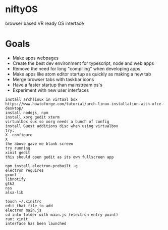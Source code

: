 # niftyOS
browser based VR ready OS interface

# Goals
- Make apps webpages
- Create the best dev environment for typescript, node and web apps
- Remove the need for long "compiling" when developing apps
- Make apps like atom editor startup as quickly as making a new tab
- Merge browser tabs with taskbar icons
- Have a faster startup than mainstream os's
- Experiment with new user interfaces

```
install archlinux in virtual box
https://www.howtoforge.com/tutorial/arch-linux-installation-with-xfce-desktop/
install nodejs, npm
install xorg gedit xterm
virtualbox sux so xorg needs a bunch of config
install Guest additions disc when using virtualbox
try:
X -configure
X
the above gave me blank screen
try running
xinit gedit
this should open gedit as its own fullscreen app

npm install electron-prebuilt -g
electron requires
gconf
libnotify
gtk2
nss
alsa-lib

touch ~/.xinitrc
edit that file to add
electron main.js
cd into folder with main.js (electron entry point)
run: xinit
interface has been launched
```
